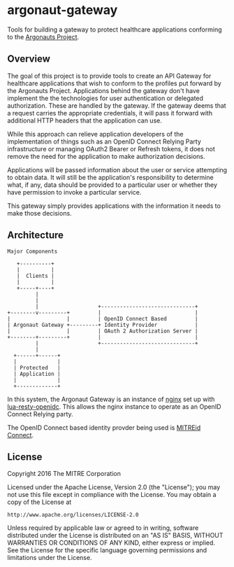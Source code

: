 # argonaut-gateway
Tools for building a gateway to protect healthcare applications conforming to
the [Argonauts Project](http://argonautwiki.hl7.org/).

## Overview

The goal of this project is to provide tools to create an API Gateway for
healthcare applications that wish to conform to the profiles put forward by the
Argonauts Project. Applications behind the gateway don't have implement the
the technologies for user authentication or delegated authorization. These are
handled by the gateway. If the gateway deems that a request carries the appropriate
credentials, it will pass it forward with additional HTTP headers that the
application can use.

While this approach can relieve application developers of the implementation of
things such as an OpenID Connect Relying Party infrastructure or managing
OAuth2 Bearer or Refresh tokens, it does not remove the need for the application
to make authorization decisions.

Applications will be passed information about the user or service attempting to
obtain data. It will still be the application's responsibility to determine what,
if any, data should be provided to a particular user or whether they have
permission to invoke a particular service.

This gateway simply provides applications with the information it needs to make
those decisions.

## Architecture

```
Major Components

   +----------+
   |          |
   |  Clients |
   |          |
   +-----+----+
         |
         |
         |                   +------------------------------+
+--------v---------+         |                              |
|                  |         | OpenID Connect Based         |
| Argonaut Gateway +---------+ Identity Provider            |
|                  |         | OAuth 2 Authorization Server |
+--------+---------+         |                              |
         |                   +------------------------------+
         |
  +------+------+
  |             |
  | Protected   |
  | Application |
  |             |
  +-------------+

```

In this system, the Argonaut Gateway is an instance of [nginx](http://nginx.org/)
set up with [lua-resty-openidc](https://github.com/pingidentity/lua-resty-openidc). This
allows the nginx instance to operate as an OpenID Connect Relying party.

The OpenID Connect based identity provder being used is [MITREid Connect](https://github.com/mitreid-connect).

## License

Copyright 2016 The MITRE Corporation

Licensed under the Apache License, Version 2.0 (the "License");
you may not use this file except in compliance with the License.
You may obtain a copy of the License at

    http://www.apache.org/licenses/LICENSE-2.0

Unless required by applicable law or agreed to in writing, software
distributed under the License is distributed on an "AS IS" BASIS,
WITHOUT WARRANTIES OR CONDITIONS OF ANY KIND, either express or implied.
See the License for the specific language governing permissions and
limitations under the License.
